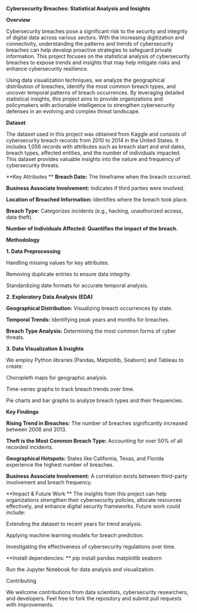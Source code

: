 **Cybersecurity Breaches: Statistical Analysis and Insights**

**Overview**

Cybersecurity breaches pose a significant risk to the security and integrity of digital data across various sectors. With the increasing digitization and connectivity, understanding the patterns and trends of cybersecurity breaches can help develop proactive strategies to safeguard private information. This project focuses on the statistical analysis of cybersecurity breaches to expose trends and insights that may help mitigate risks and enhance cybersecurity resilience.

Using data visualization techniques, we analyze the geographical distribution of breaches, identify the most common breach types, and uncover temporal patterns of breach occurrences. By leveraging detailed statistical insights, this project aims to provide organizations and policymakers with actionable intelligence to strengthen cybersecurity defenses in an evolving and complex threat landscape.

**Dataset**

The dataset used in this project was obtained from Kaggle and consists of cybersecurity breach records from 2010 to 2014 in the United States. It includes 1,056 records with attributes such as breach start and end dates, breach types, affected entities, and the number of individuals impacted. This dataset provides valuable insights into the nature and frequency of cybersecurity threats.

**Key Attributes
**
**Breach Date:** The timeframe when the breach occurred.

**Business Associate Involvement:** Indicates if third parties were involved.

**Location of Breached Information:** Identifies where the breach took place.

**Breach Type:** Categorizes incidents (e.g., hacking, unauthorized access, data theft).

**Number of Individuals Affected: Quantifies the impact of the breach.**

**Methodology**

**1. Data Preprocessing**

Handling missing values for key attributes.

Removing duplicate entries to ensure data integrity.

Standardizing date formats for accurate temporal analysis.

**2. Exploratory Data Analysis (EDA)**

**Geographical Distribution:** Visualizing breach occurrences by state.

**Temporal Trends:** Identifying peak years and months for breaches.

**Breach Type Analysis:** Determining the most common forms of cyber threats.

**3. Data Visualization & Insights**

We employ Python libraries (Pandas, Matplotlib, Seaborn) and Tableau to create:

Choropleth maps for geographic analysis.

Time-series graphs to track breach trends over time.

Pie charts and bar graphs to analyze breach types and their frequencies.

**Key Findings**

**Rising Trend in Breaches:** The number of breaches significantly increased between 2008 and 2013.

**Theft is the Most Common Breach Type:** Accounting for over 50% of all recorded incidents.

**Geographical Hotspots:** States like California, Texas, and Florida experience the highest number of breaches.

**Business Associate Involvement:** A correlation exists between third-party involvement and breach frequency.

**Impact & Future Work
**
The insights from this project can help organizations strengthen their cybersecurity policies, allocate resources effectively, and enhance digital security frameworks. Future work could include:

Extending the dataset to recent years for trend analysis.

Applying machine learning models for breach prediction.

Investigating the effectiveness of cybersecurity regulations over time.


**Install dependencies:
**
pip install pandas matplotlib seaborn

Run the Jupyter Notebook for data analysis and visualization.

Contributing

We welcome contributions from data scientists, cybersecurity researchers, and developers. Feel free to fork the repository and submit pull requests with improvements.
